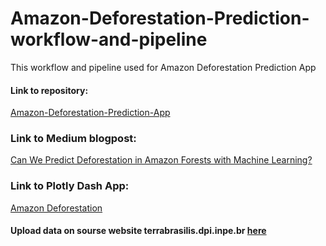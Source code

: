 # Amazon-Deforestation-Prediction-workflow-and-pipeline
This workflow and pipeline used for Amazon Deforestation Prediction App

#### Link to repository:
[Amazon-Deforestation-Prediction-App](https://github.com/tigju/Amazon-Deforestation-Prediction-App)

### Link to Medium blogpost:
[Can We Predict Deforestation in Amazon Forests with Machine Learning?](https://medium.com/@iuliia.stanina/can-we-predict-deforestation-in-amazon-forests-with-machine-learning-2dc7785e5e49)

### Link to Plotly Dash App:
[Amazon Deforestation](https://amazon-deforestation.herokuapp.com/)

#### Upload data on sourse website terrabrasilis.dpi.inpe.br [here](http://terrabrasilis.dpi.inpe.br/geonetwork/srv/eng/catalog.search#/metadata/b75b83db-8026-43f9-9537-ee1dfa308158)

